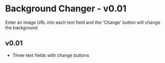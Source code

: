 # Background Changer - v0.01

Enter an image URL into each text field and the 'Change' button will change the background

## v0.01

- Three text fields with change buttons
